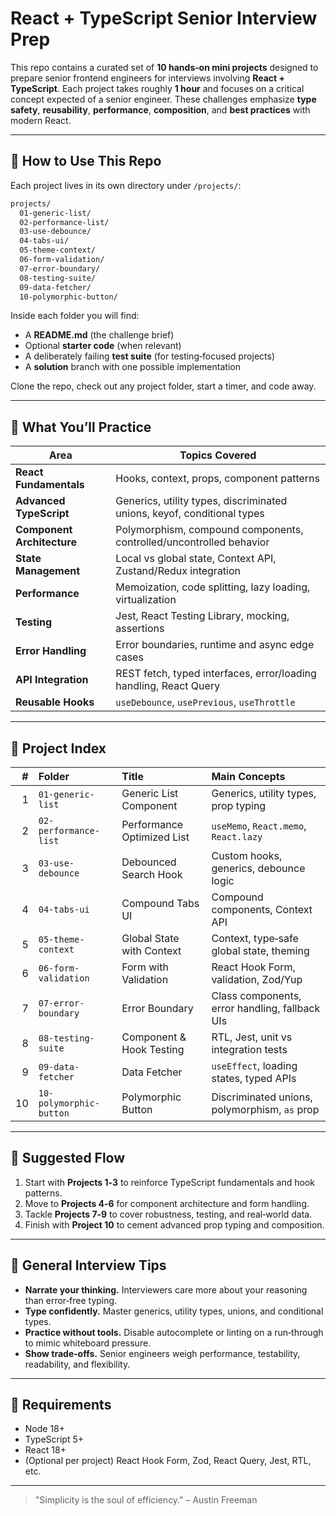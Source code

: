 # React + TypeScript Senior Interview Prep

This repo contains a curated set of **10 hands‑on mini projects** designed to prepare senior frontend engineers for interviews involving **React + TypeScript**. Each project takes roughly **1 hour** and focuses on a critical concept expected of a senior engineer. These challenges emphasize **type safety**, **reusability**, **performance**, **composition**, and **best practices** with modern React.

---

## 🔧 How to Use This Repo

Each project lives in its own directory under `/projects/`:

```bash
projects/
  01-generic-list/
  02-performance-list/
  03-use-debounce/
  04-tabs-ui/
  05-theme-context/
  06-form-validation/
  07-error-boundary/
  08-testing-suite/
  09-data-fetcher/
  10-polymorphic-button/
```

Inside each folder you will find:

* A **README.md** (the challenge brief)
* Optional **starter code** (when relevant)
* A deliberately failing **test suite** (for testing‑focused projects)
* A **solution** branch with one possible implementation

Clone the repo, check out any project folder, start a timer, and code away.

---

## 🧠 What You’ll Practice

| Area                       | Topics Covered                                                          |
| -------------------------- | ----------------------------------------------------------------------- |
| **React Fundamentals**     | Hooks, context, props, component patterns                               |
| **Advanced TypeScript**    | Generics, utility types, discriminated unions, keyof, conditional types |
| **Component Architecture** | Polymorphism, compound components, controlled/uncontrolled behavior     |
| **State Management**       | Local vs global state, Context API, Zustand/Redux integration           |
| **Performance**            | Memoization, code splitting, lazy loading, virtualization               |
| **Testing**                | Jest, React Testing Library, mocking, assertions                        |
| **Error Handling**         | Error boundaries, runtime and async edge cases                          |
| **API Integration**        | REST fetch, typed interfaces, error/loading handling, React Query       |
| **Reusable Hooks**         | `useDebounce`, `usePrevious`, `useThrottle`                             |

---

## 📂 Project Index

|  # | Folder                  | Title                      | Main Concepts                                  |
| -: | :---------------------- | :------------------------- | :--------------------------------------------- |
|  1 | `01-generic-list`       | Generic List Component     | Generics, utility types, prop typing           |
|  2 | `02-performance-list`   | Performance Optimized List | `useMemo`, `React.memo`, `React.lazy`          |
|  3 | `03-use-debounce`       | Debounced Search Hook      | Custom hooks, generics, debounce logic         |
|  4 | `04-tabs-ui`            | Compound Tabs UI           | Compound components, Context API               |
|  5 | `05-theme-context`      | Global State with Context  | Context, type‑safe global state, theming       |
|  6 | `06-form-validation`    | Form with Validation       | React Hook Form, validation, Zod/Yup           |
|  7 | `07-error-boundary`     | Error Boundary             | Class components, error handling, fallback UIs |
|  8 | `08-testing-suite`      | Component & Hook Testing   | RTL, Jest, unit vs integration tests           |
|  9 | `09-data-fetcher`       | Data Fetcher               | `useEffect`, loading states, typed APIs        |
| 10 | `10-polymorphic-button` | Polymorphic Button         | Discriminated unions, polymorphism, `as` prop  |

---

## 🧭 Suggested Flow

1. Start with **Projects 1‑3** to reinforce TypeScript fundamentals and hook patterns.
2. Move to **Projects 4‑6** for component architecture and form handling.
3. Tackle **Projects 7‑9** to cover robustness, testing, and real‑world data.
4. Finish with **Project 10** to cement advanced prop typing and composition.

---

## 📌 General Interview Tips

* **Narrate your thinking.** Interviewers care more about your reasoning than error‑free typing.
* **Type confidently.** Master generics, utility types, unions, and conditional types.
* **Practice without tools.** Disable autocomplete or linting on a run‑through to mimic whiteboard pressure.
* **Show trade‑offs.** Senior engineers weigh performance, testability, readability, and flexibility.

---

## 🧰 Requirements

* Node 18+
* TypeScript 5+
* React 18+
* (Optional per project) React Hook Form, Zod, React Query, Jest, RTL, etc.

---

> "Simplicity is the soul of efficiency." – Austin Freeman
